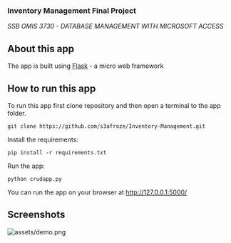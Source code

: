 
### Inventory Management Final Project
*SSB OMIS 3730 - DATABASE MANAGEMENT WITH MICROSOFT ACCESS*

## About this app

The app is built using [Flask](https://flask.palletsprojects.com/en/1.1.x/) - a micro web framework

## How to run this app

To run this app first clone repository and then open a terminal to the app folder.

```
git clone https://github.com/s3afroze/Inventory-Management.git
```

Install the requirements:

```
pip install -r requirements.txt
```
Run the app:

```
python crudapp.py
```
You can run the app on your browser at http://127.0.0.1:5000/


## Screenshots

![assets/demo.png](demo)